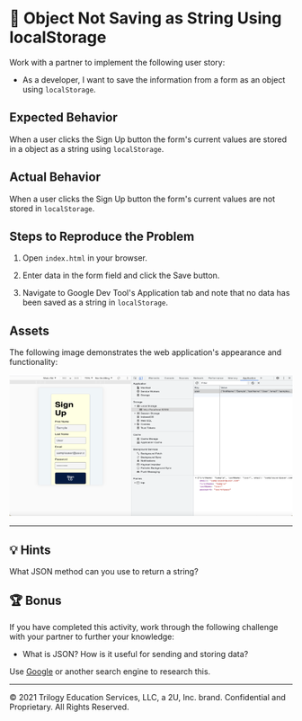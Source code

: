 # 🐛 Object Not Saving as String Using localStorage

Work with a partner to implement the following user story:

* As a developer, I want to save the information from a form as an object using `localStorage`.

## Expected Behavior

When a user clicks the Sign Up button the form's current values are stored in a object as a string using `localStorage`.

## Actual Behavior

When a user clicks the Sign Up button the form's current values are not stored in `localStorage`.

## Steps to Reproduce the Problem

1. Open `index.html` in your browser.

2. Enter data in the form field and click the Save button.

3. Navigate to Google Dev Tool's Application tab and note that no data has been saved as a string in `localStorage`.

## Assets

The following image demonstrates the web application's appearance and functionality:

![Image showing data inputted in form and saved as a string LocalStorage.](./assets/image_1.png)

---
## 💡 Hints

What JSON method can you use to return a string?

## 🏆 Bonus

If you have completed this activity, work through the following challenge with your partner to further your knowledge:

* What is JSON? How is it useful for sending and storing data?

Use [Google](https://www.google.com) or another search engine to research this.

---
© 2021 Trilogy Education Services, LLC, a 2U, Inc. brand. Confidential and Proprietary. All Rights Reserved.
